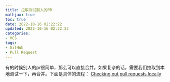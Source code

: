 ```yaml
---
title: 拉取测试别人的PR
mathjax: true
toc: true
date: 2022-10-16 02:22:22
updated: 2022-10-16 02:22:22
categories:
- VCS
tags:
- GitHub
- Pull Request
---
```

有的时候别人的pr很简单，那么可以直接合并。如果复杂的话，需要我们拉取到本地测试一下，再合并。下面是具体的流程：
[Checking out pull requests locally](https://docs.github.com/en/pull-requests/collaborating-with-pull-requests/reviewing-changes-in-pull-requests/checking-out-pull-requests-locally)
